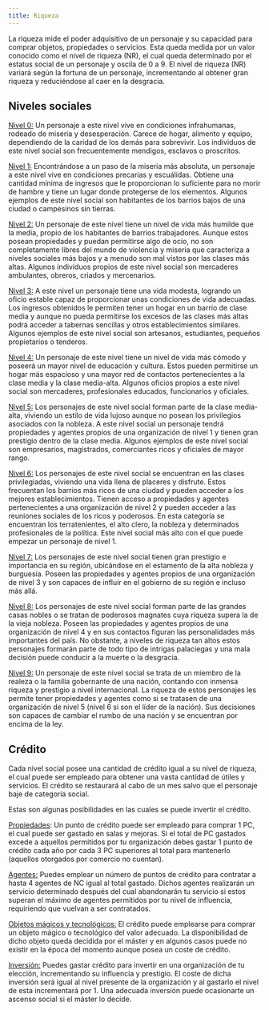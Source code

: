 ```yaml
---
title: Riqueza
---
```


La riqueza mide el poder adquisitivo de un personaje y su capacidad para comprar objetos, propiedades o servicios. Esta queda medida por un valor conocido como el nivel de riqueza (NR), el cual queda determinado por el estatus social de un personaje y oscila de 0 a 9. El nivel de riqueza (NR) variará según la fortuna de un personaje, incrementando al obtener gran riqueza y reduciéndose al caer en la desgracia. 

## Niveles sociales

<u>Nivel 0:</u> Un personaje a este nivel vive en condiciones infrahumanas, rodeado de miseria y desesperación. Carece de hogar, alimento y equipo, dependiendo de la caridad de los demás para sobrevivir. Los individuos de este nivel social son frecuentemente mendigos, esclavos o proscritos.

<u>Nivel 1:</u> Encontrándose a un paso de la miseria más absoluta, un personaje a este nivel vive en condiciones precarias y escuálidas. Obtiene una cantidad mínima de ingresos que le proporcionan lo suficiente para no morir de hambre y tiene un lugar donde protegerse de los elementos. Algunos ejemplos de este nivel social son habitantes de los barrios bajos de una ciudad o campesinos sin tierras.

<u>Nivel 2:</u> Un personaje de este nivel tiene un nivel de vida más humilde que la media, propio de los habitantes de barrios trabajadores. Aunque estos posean propiedades y puedan permitirse algo de ocio, no son completamente libres del mundo de violencia y miseria que caracteriza a niveles sociales más bajos y a menudo son mal vistos por las clases más altas. Algunos individuos propios de este nivel social son mercaderes ambulantes, obreros, criados y mercenarios.

<u>Nivel 3:</u> A este nivel un personaje tiene una vida modesta, logrando un oficio estable capaz de proporcionar unas condiciones de vida adecuadas. Los ingresos obtenidos le permiten tener un hogar en un barrio de clase media y aunque no pueda permitirse los excesos de las clases más altas podrá acceder a tabernas sencillas y otros establecimientos similares. Algunos ejemplos de este nivel social son artesanos, estudiantes, pequeños propietarios o tenderos.

<u>Nivel 4:</u> Un personaje de este nivel tiene un nivel de vida más cómodo y poseerá un mayor nivel de educación y cultura. Estos pueden permitirse un hogar más espacioso y una mayor red de contactos pertenecientes a la clase media y la clase media-alta. Algunos oficios propios a este nivel social son mercaderes, profesionales educados, funcionarios y oficiales. 

<u>Nivel 5:</u> Los personajes de este nivel social forman parte de la clase media-alta, viviendo un estilo de vida lujoso aunque no posean los privilegios asociados con la nobleza. A este nivel social un personaje tendrá propiedades y agentes propios de una organización de nivel 1 y tienen gran prestigio dentro de la clase media. Algunos ejemplos de este nivel social son empresarios, magistrados, comerciantes ricos y oficiales de mayor rango.

<u>Nivel 6:</u> Los personajes de este nivel social se encuentran en las clases privilegiadas, viviendo una vida llena de placeres y disfrute. Estos frecuentan los barrios más ricos de una ciudad y pueden acceder a los mejores establecimientos. Tienen acceso a propiedades y agentes pertenecientes a una organización de nivel 2 y pueden acceder a las reuniones sociales de los ricos y poderosos. En esta categoría se encuentran los terratenientes, el alto clero, la nobleza y determinados profesionales de la política. Este nivel social más alto con el que puede empezar un personaje de nivel 1.

<u>Nivel 7:</u> Los personajes de este nivel social tienen gran prestigio e importancia en su región, ubicándose en el estamento de la alta nobleza y burguesía. Poseen las propiedades y agentes propios de una organización de nivel 3 y son capaces de influir en el gobierno de su región e incluso más allá. 

<u>Nivel 8:</u> Los personajes de este nivel social forman parte de las grandes casas nobles o se tratan de poderosos magnates cuya riqueza supera la de la vieja nobleza. Poseen las propiedades y agentes propios de una organización de nivel 4 y en sus contactos figuran las personalidades más importantes del país. No obstante, a niveles de riqueza tan altos estos personajes formarán parte de todo tipo de intrigas palaciegas y una mala decisión puede conducir a la muerte o la desgracia.

<u>Nivel 9:</u> Un personaje de este nivel social se trata de un miembro de la realeza o la familia gobernante de una nación, contando con inmensa riqueza y prestigio a nivel internacional. La riqueza de estos personajes les permite tener propiedades y agentes como si se tratasen de una organización de nivel 5 (nivel 6 si son el líder de la nación). Sus decisiones son capaces de cambiar el rumbo de una nación y se encuentran por encima de la ley.

## Crédito

Cada nivel social posee una cantidad de crédito igual a su nivel de riqueza, el cual puede ser empleado para obtener una vasta cantidad de útiles y servicios. El crédito se restaurará al cabo de un mes salvo que el personaje baje de categoría social.

Estas son algunas posibilidades en las cuales se puede invertir el crédito.

<u>[Propiedades](https://raldamain.com/rules/Reglas%20adicionales/bases.html)</u>: Un punto de crédito puede ser empleado para comprar 1 PC, el cual puede ser gastado en salas y mejoras. Si el total de PC gastados excede a aquellos permitidos por tu organización debes gastar 1 punto de crédito cada año por cada 3 PC superiores al total para mantenerlo (aquellos otorgados por comercio no cuentan).

<u>[Agentes](https://raldamain.com/rules/Reglas%20adicionales/agentes.html):</u> Puedes emplear un número de puntos de crédito para contratar a hasta 4 agentes de NC igual al total gastado. Dichos agentes realizarán un servicio determinado después del cual abandonarán tu servicio si estos superan el máximo de agentes permitidos por tu nivel de influencia, requiriendo que vuelvan a ser contratados. 

<u>[Objetos mágicos y tecnológicos](https://raldamain.com/rules/Reglas%20adicionales/objetos%20m%C3%A1gicos%20y%20tecnol%C3%B3gicos.html):</u> El crédito puede emplearse para comprar un objeto mágico o tecnológico del valor adecuado. La disponibilidad de dicho objeto queda decidida por el máster y en algunos casos puede no existir en la época del momento aunque posea un coste de crédito.

<u>Inversión:</u> Puedes gastar crédito para invertir en una organización de tu elección, incrementando su influencia y prestigio. El coste de dicha inversión será igual al nivel presente de la organización y al gastarlo el nivel de esta incrementará por 1. Una adecuada inversión puede ocasionarte un ascenso social si el máster lo decide. 